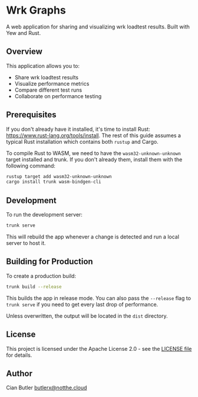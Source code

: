 # Wrk Graphs

A web application for sharing and visualizing wrk loadtest results. Built with
Yew and Rust.

## Overview

This application allows you to:

- Share wrk loadtest results
- Visualize performance metrics
- Compare different test runs
- Collaborate on performance testing

## Prerequisites

If you don't already have it installed, it's time to install Rust:
<https://www.rust-lang.org/tools/install>. The rest of this guide assumes a
typical Rust installation which contains both `rustup` and Cargo.

To compile Rust to WASM, we need to have the `wasm32-unknown-unknown` target
installed and trunk. If you don't already them, install them with the following
command:

```bash
rustup target add wasm32-unknown-unknown
cargo install trunk wasm-bindgen-cli
```

## Development

To run the development server:

```bash
trunk serve
```

This will rebuild the app whenever a change is detected and run a local server
to host it.

## Building for Production

To create a production build:

```bash
trunk build --release
```

This builds the app in release mode. You can also pass the `--release` flag to
`trunk serve` if you need to get every last drop of performance.

Unless overwritten, the output will be located in the `dist` directory.

## License

This project is licensed under the Apache License 2.0 - see the
[LICENSE file](./LICENSE.md) for details.

## Author

Cian Butler <butlerx@notthe.cloud>
